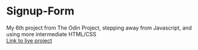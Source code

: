 # Signup-Form
My 6th project from The Odin Project, stepping away from Javascript, and using more intermediate HTML/CSS  
[Link to live project](dtimput.github.io/Signup-Form)
